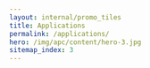 ```yaml
---
layout: internal/promo_tiles
title: Applications
permalink: /applications/
hero: /img/apc/content/hero-3.jpg
sitemap_index: 3
---
```


<!--- This child document initializes the page in Jekyll. -->